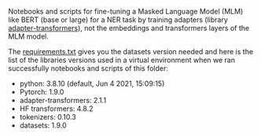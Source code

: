 Notebooks and scripts for fine-tuning a Masked Language Model (MLM) like BERT (base or large) for a NER task by training adapters (library [adapter-transformers](https://github.com/Adapter-Hub/adapter-transformers)), not the embeddings and transformers layers of the MLM model.

The [requirements.txt](https://github.com/Adapter-Hub/adapter-transformers/blob/master/examples/token-classification/requirements.txt) gives you the datasets version needed and here is the list of the libraries versions used in a virtual environment when we ran successfully notebooks and scripts of this folder:

- python: 3.8.10 (default, Jun  4 2021, 15:09:15) 
- Pytorch: 1.9.0
- adapter-transformers: 2.1.1
- HF transformers: 4.8.2
- tokenizers: 0.10.3
- datasets: 1.9.0
